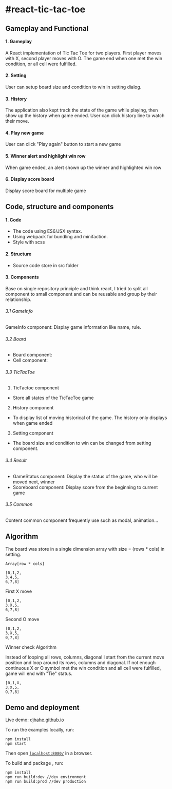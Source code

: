 #react-tic-tac-toe
=================
## Gameplay and Functional
#### 1. Gameplay
A React implementation of Tic Tac Toe for two players. First player moves with X, second player moves with O. The game end when one met the win condition, or all cell were fulfilled.
#### 2. Setting
User can setup board size and condition to win in setting dialog. 
#### 3. History
The application also kept track the state of the game while playing, then show up the history when game ended. User can click history line to watch their move.
#### 4. Play new game
User can click "Play again" button to start a new game
#### 5. Winner alert and highlight win row
When game ended, an alert shown up the winner and highlighted win row
#### 6. Display score board
Display score board for multiple game


## Code, structure and components
#### 1. Code
* The code using ES6/JSX syntax.
* Using webpack for bundling and minifaction.
* Style with scss
#### 2. Structure
* Source code store in src folder


#### 3. Components
Base on single repository principle and think react, I tried to split all component to small component and can be reusable and group by their relationship. 
######  3.1 GameInfo 
GameInfo component: Display game information like name, rule.
###### 3.2 Board 
* Board component: 
* Cell component:
###### 3.3 TicTacToe 
1. TicTactoe component
* Store all states of the TicTacToe game
2. History component
* To display list of moving historical of the game. The history only displays when game ended
3. Setting component
* The board size and condition to win can be changed from setting component.
###### 3.4 Result 
* GameStatus component: Display the status of the game, who will be moved next, winner
* Scoreboard component: Display score from the beginning to current game
###### 3.5 Common 
  Content common component frequently use such as modal, animation...

## Algorithm

The board was store in a single dimension array with size = (rows * cols) in setting.

```
Array[row * cols]

[0,1,2,
3,4,5,
6,7,8]
```

First X move

```
[0,1,2,
3,X,5,
6,7,8]
```

Second O move 

```
[0,1,2,
3,X,5,
0,7,8]
```

Winner check Algorithm

Instead of looping all rows, columns, diagonal I start from the current move position and loop around its rows, columns and diagonal. If not enough continuous X or O symbol met the win condition and all cell were fulfilled, game will end with "Tie" status.

```
[0,1,X,
3,X,5,
O,7,8]
```

## Demo and deployment

Live demo: [djhahe.github.io](http://djhahe.github.io)

To run the examples locally, run:

```
npm install
npm start
```

Then open [`localhost:8080/`](http://localhost:8080/) in a browser.

To build and package , run:

```
npm install
npm run build:dev //dev environment
npm run build:prod //dev production
```
